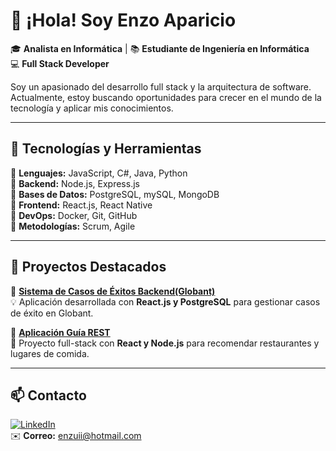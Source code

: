 # 👋 ¡Hola! Soy Enzo Aparicio  
🎓 **Analista en Informática** | 📚 **Estudiante de Ingeniería en Informática**  
💻 **Full Stack Developer**  

Soy un apasionado del desarrollo full stack y la arquitectura de software. Actualmente, estoy buscando oportunidades para crecer en el mundo de la tecnología y aplicar mis conocimientos.  

---

## 🚀 Tecnologías y Herramientas  
🔹 **Lenguajes:** JavaScript, C#, Java, Python  
🔹 **Backend:** Node.js, Express.js  
🔹 **Bases de Datos:** PostgreSQL, mySQL, MongoDB  
🔹 **Frontend:** React.js, React Native  
🔹 **DevOps:** Docker, Git, GitHub  
🔹 **Metodologías:** Scrum, Agile  

---

## 📌 Proyectos Destacados  
🔹 **[Sistema de Casos de Éxitos Backend(Globant)](https://github.com/EnzoAparicio/NOMBRE_DEL_REPO)**  
💡 Aplicación desarrollada con **React.js y PostgreSQL** para gestionar casos de éxito en Globant.  

🔹 **[Aplicación Guía REST](https://github.com/EnzoAparicio/NOMBRE_DEL_REPO)**  
📱 Proyecto full-stack con **React y Node.js** para recomendar restaurantes y lugares de comida.  

---

## 📫 Contacto  
[![LinkedIn](https://img.shields.io/badge/LinkedIn-Enzo%20Aparicio-blue?logo=linkedin)](https://www.linkedin.com/in/enzo-aparicio-604435270/)  
✉️ **Correo:** enzuii@hotmail.com  
